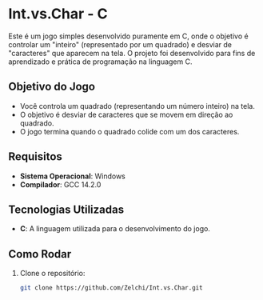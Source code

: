 # Int.vs.Char - C

Este é um jogo simples desenvolvido puramente em C, onde o objetivo é controlar um "inteiro" (representado por um quadrado) e desviar de "caracteres" que aparecem na tela. O projeto foi desenvolvido para fins de aprendizado e prática de programação na linguagem C.

## Objetivo do Jogo

- Você controla um quadrado (representando um número inteiro) na tela.
- O objetivo é desviar de caracteres que se movem em direção ao quadrado.
- O jogo termina quando o quadrado colide com um dos caracteres.

## Requisitos

- **Sistema Operacional**: Windows
- **Compilador**: GCC 14.2.0

## Tecnologias Utilizadas

- **C**: A linguagem utilizada para o desenvolvimento do jogo.

## Como Rodar

1. Clone o repositório:
   ```bash
   git clone https://github.com/Zelchi/Int.vs.Char.git
